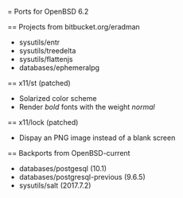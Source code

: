 = Ports for OpenBSD 6.2

== Projects from bitbucket.org/eradman

* sysutils/entr
* sysutils/treedelta
* sysutils/flattenjs
* databases/ephemeralpg

== x11/st (patched)

* Solarized color scheme
* Render _bold_ fonts with the weight _normal_

== x11/lock (patched)

* Dispay an PNG image instead of a blank screen

== Backports from OpenBSD-current

* databases/postgesql (10.1)
* databases/postgresql-previous (9.6.5)
* sysutils/salt (2017.7.2)
